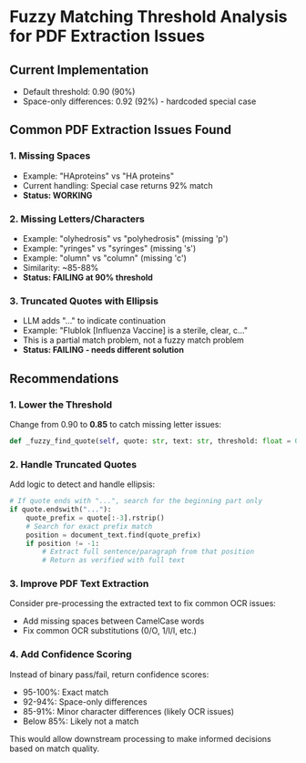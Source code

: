 # Fuzzy Matching Threshold Analysis for PDF Extraction Issues

## Current Implementation
- Default threshold: 0.90 (90%)
- Space-only differences: 0.92 (92%) - hardcoded special case

## Common PDF Extraction Issues Found

### 1. Missing Spaces
- Example: "HAproteins" vs "HA proteins"
- Current handling: Special case returns 92% match
- **Status: WORKING**

### 2. Missing Letters/Characters
- Example: "olyhedrosis" vs "polyhedrosis" (missing 'p')
- Example: "yringes" vs "syringes" (missing 's')
- Example: "olumn" vs "column" (missing 'c')
- Similarity: ~85-88%
- **Status: FAILING at 90% threshold**

### 3. Truncated Quotes with Ellipsis
- LLM adds "..." to indicate continuation
- Example: "Flublok [Influenza Vaccine] is a sterile, clear, c..."
- This is a partial match problem, not a fuzzy match problem
- **Status: FAILING - needs different solution**

## Recommendations

### 1. Lower the Threshold
Change from 0.90 to **0.85** to catch missing letter issues:
```python
def _fuzzy_find_quote(self, quote: str, text: str, threshold: float = 0.85):
```

### 2. Handle Truncated Quotes
Add logic to detect and handle ellipsis:
```python
# If quote ends with "...", search for the beginning part only
if quote.endswith("..."):
    quote_prefix = quote[:-3].rstrip()
    # Search for exact prefix match
    position = document_text.find(quote_prefix)
    if position != -1:
        # Extract full sentence/paragraph from that position
        # Return as verified with full text
```

### 3. Improve PDF Text Extraction
Consider pre-processing the extracted text to fix common OCR issues:
- Add missing spaces between CamelCase words
- Fix common OCR substitutions (0/O, 1/l/I, etc.)

### 4. Add Confidence Scoring
Instead of binary pass/fail, return confidence scores:
- 95-100%: Exact match
- 92-94%: Space-only differences  
- 85-91%: Minor character differences (likely OCR issues)
- Below 85%: Likely not a match

This would allow downstream processing to make informed decisions based on match quality.